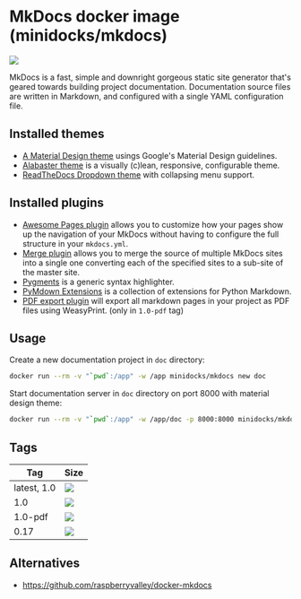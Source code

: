 MkDocs docker image (minidocks/mkdocs)
======================================

![](https://www.fullstackpython.com/img/logos/mkdocs.jpg)

MkDocs is a fast, simple and downright gorgeous static site generator that's geared towards building project
documentation. Documentation source files are written in Markdown, and configured with a single YAML configuration file.

Installed themes
----------------

- [A Material Design theme](https://squidfunk.github.io/mkdocs-material/) usings Google's Material Design guidelines.
- [Alabaster theme](https://mkdocs-alabaster.ale.sh/) is a visually (c)lean, responsive, configurable theme.
- [ReadTheDocs Dropdown theme](http://readthedocs.sheets.ch/) with collapsing menu support.

Installed plugins
-----------------

- [Awesome Pages plugin](https://github.com/lukasgeiter/mkdocs-awesome-pages-plugin) allows you to customize how your
  pages show up the navigation of your MkDocs without having to configure the full structure in your `mkdocs.yml`.
- [Merge plugin](https://github.com/ovasquez/mkdocs-merge) allows you to merge the source of multiple MkDocs sites into
  a single one converting each of the specified sites to a sub-site of the master site.
- [Pygments](http://pygments.org/) is a generic syntax highlighter.
- [PyMdown Extensions](https://facelessuser.github.io/pymdown-extensions/) is a collection of extensions for Python Markdown.
- [PDF export plugin](https://github.com/shauser/mkdocs-pdf-export-plugin) will export all markdown pages in your project
  as PDF files using WeasyPrint. (only in `1.0-pdf` tag)

Usage
-----

Create a new documentation project in `doc` directory:
```bash
docker run --rm -v "`pwd`:/app" -w /app minidocks/mkdocs new doc
```

Start documentation server in `doc` directory on port 8000 with material design theme:
```bash
docker run --rm -v "`pwd`:/app" -w /app/doc -p 8000:8000 minidocks/mkdocs serve -a 0.0.0.0:8000 -t material
```

Tags
----

 Tag         | Size
 ----------- | ----
 latest, 1.0 | [![](https://images.microbadger.com/badges/image/minidocks/mkdocs.svg)](https://microbadger.com/images/minidocks/mkdocs)
 1.0         | [![](https://images.microbadger.com/badges/image/minidocks/mkdocs:1.0.svg)](https://microbadger.com/images/minidocks/mkdocs:1.0)
 1.0-pdf     | [![](https://images.microbadger.com/badges/image/minidocks/mkdocs:1.0-pdf.svg)](https://microbadger.com/images/minidocks/mkdocs:1.0-pdf)
 0.17        | [![](https://images.microbadger.com/badges/image/minidocks/mkdocs:0.17.svg)](https://microbadger.com/images/minidocks/mkdocs:0.17)

Alternatives
------------

- https://github.com/raspberryvalley/docker-mkdocs
